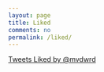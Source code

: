 ```yaml
---
layout: page
title: Liked
comments: no
permalink: /liked/
---
```


<a class="twitter-timeline" data-link-color="#2a7ae2" href="https://twitter.com/mvdwrd/likes">Tweets Liked by @mvdwrd</a> <script async src="//platform.twitter.com/widgets.js" charset="utf-8"></script>